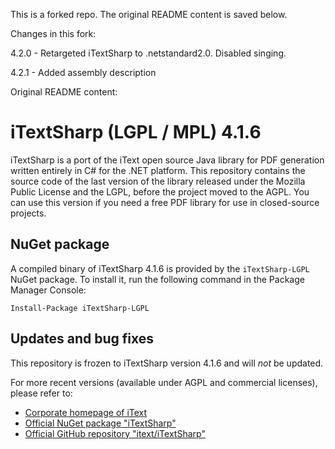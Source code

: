 This is a forked repo. The original README content is saved below.

Changes in this fork:

4.2.0 - Retargeted iTextSharp to .netstandard2.0. Disabled singing.

4.2.1 - Added assembly description

Original README content:

iTextSharp (LGPL / MPL) 4.1.6
=============================

iTextSharp is a port of the iText open source Java library for PDF generation written entirely in C# for the .NET platform. This repository contains the source code of the last version of the library released under the Mozilla Public License and the LGPL, before the project moved to the AGPL. You can use this version if you need a free PDF library for use in closed-source projects.

NuGet package
-------------

A compiled binary of iTextSharp 4.1.6 is provided by the `iTextSharp-LGPL` NuGet package. To install it, run the following command in the Package Manager Console:

    Install-Package iTextSharp-LGPL

Updates and bug fixes
---------------------

This repository is frozen to iTextSharp version 4.1.6 and will *not* be updated.

For more recent versions (available under AGPL and commercial licenses), please refer to:

- [Corporate homepage of iText](http://itextpdf.com/)
- [Official NuGet package "iTextSharp"](https://www.nuget.org/packages/iTextSharp/)
- [Official GitHub repository "itext/iTextSharp"](https://github.com/itext/itextsharp)
